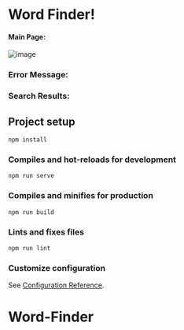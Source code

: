 # Word Finder!

#### Main Page:
![image](https://user-images.githubusercontent.com/47184994/68326552-e671ee80-0088-11ea-8724-960a39d3b4cb.png)

### Error Message:

### Search Results:


## Project setup
```
npm install
```

### Compiles and hot-reloads for development
```
npm run serve
```

### Compiles and minifies for production
```
npm run build
```

### Lints and fixes files
```
npm run lint
```

### Customize configuration
See [Configuration Reference](https://cli.vuejs.org/config/).
# Word-Finder

